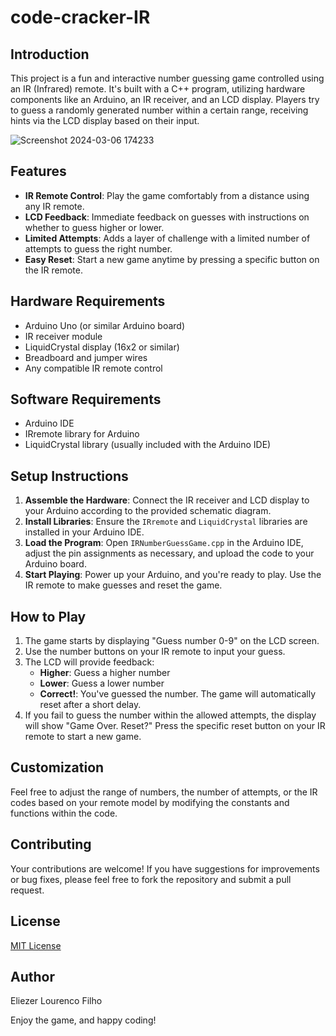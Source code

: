 # code-cracker-IR

## Introduction
This project is a fun and interactive number guessing game controlled using an IR (Infrared) remote. It's built with a C++ program, utilizing hardware components like an Arduino, an IR receiver, and an LCD display. Players try to guess a randomly generated number within a certain range, receiving hints via the LCD display based on their input.

![Screenshot 2024-03-06 174233](https://github.com/EliezerLourenco/code-cracker-IR/assets/112527826/b356d8b5-4ab5-489f-8d56-c8e93c9ce193)


## Features
- **IR Remote Control**: Play the game comfortably from a distance using any IR remote.
- **LCD Feedback**: Immediate feedback on guesses with instructions on whether to guess higher or lower.
- **Limited Attempts**: Adds a layer of challenge with a limited number of attempts to guess the right number.
- **Easy Reset**: Start a new game anytime by pressing a specific button on the IR remote.

## Hardware Requirements
- Arduino Uno (or similar Arduino board)
- IR receiver module
- LiquidCrystal display (16x2 or similar)
- Breadboard and jumper wires
- Any compatible IR remote control

## Software Requirements
- Arduino IDE
- IRremote library for Arduino
- LiquidCrystal library (usually included with the Arduino IDE)

## Setup Instructions
1. **Assemble the Hardware**: Connect the IR receiver and LCD display to your Arduino according to the provided schematic diagram.
2. **Install Libraries**: Ensure the `IRremote` and `LiquidCrystal` libraries are installed in your Arduino IDE.
3. **Load the Program**: Open `IRNumberGuessGame.cpp` in the Arduino IDE, adjust the pin assignments as necessary, and upload the code to your Arduino board.
4. **Start Playing**: Power up your Arduino, and you're ready to play. Use the IR remote to make guesses and reset the game.

## How to Play
1. The game starts by displaying "Guess number 0-9" on the LCD screen.
2. Use the number buttons on your IR remote to input your guess.
3. The LCD will provide feedback:
   - **Higher**: Guess a higher number
   - **Lower**: Guess a lower number
   - **Correct!**: You've guessed the number. The game will automatically reset after a short delay.
4. If you fail to guess the number within the allowed attempts, the display will show "Game Over. Reset?" Press the specific reset button on your IR remote to start a new game.

## Customization
Feel free to adjust the range of numbers, the number of attempts, or the IR codes based on your remote model by modifying the constants and functions within the code.

## Contributing
Your contributions are welcome! If you have suggestions for improvements or bug fixes, please feel free to fork the repository and submit a pull request.

## License
[MIT License](LICENSE.md)

## Author
Eliezer Lourenco Filho

Enjoy the game, and happy coding!
